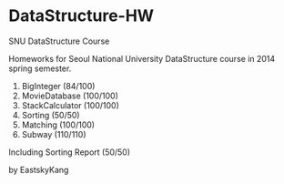 DataStructure-HW
================

SNU DataStructure Course

Homeworks for Seoul National University DataStructure course in 2014 spring semester.

1. BigInteger (84/100)
2. MovieDatabase (100/100)
3. StackCalculator (100/100)
4. Sorting (50/50)
5. Matching (100/100)
6. Subway (110/110)

Including Sorting Report (50/50)

by EastskyKang

